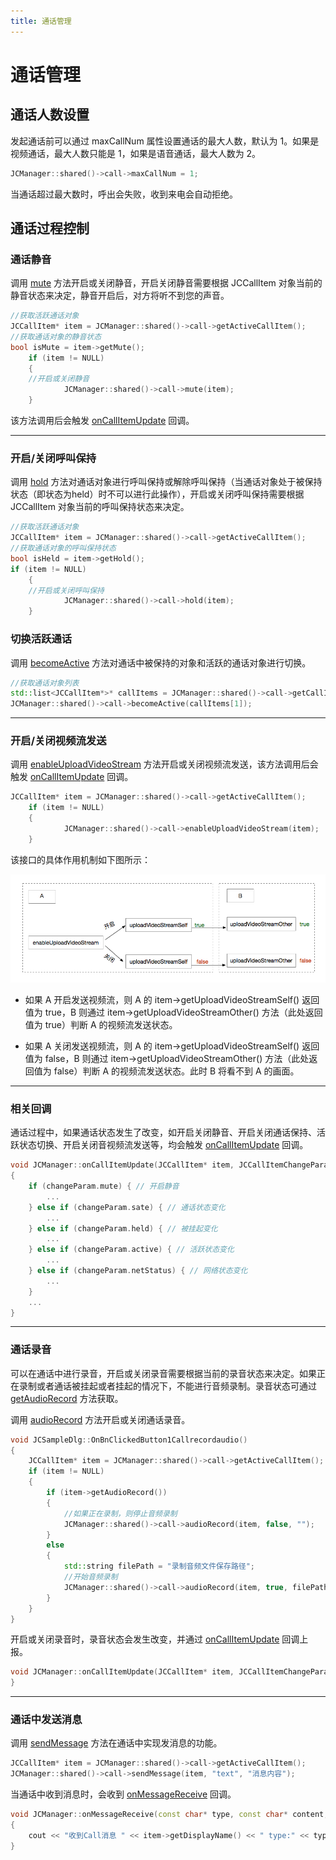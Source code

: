 ```yaml
---
title: 通话管理
---
```

# 通话管理



## 通话人数设置

发起通话前可以通过 maxCallNum 属性设置通话的最大人数，默认为 1。如果是视频通话，最大人数只能是 1，如果是语音通话，最大人数为
2。



```cpp
JCManager::shared()->call->maxCallNum = 1;
```



当通话超过最大数时，呼出会失败，收到来电会自动拒绝。





## 通话过程控制





### 通话静音

调用
[mute](https://developer.juphoon.com/portal/reference/V2.1/windows/C++/html/class_j_c_call.html#a62d7c7454fae84422579e3a6275af243)
方法开启或关闭静音，开启关闭静音需要根据 JCCallItem 对象当前的静音状态来决定，静音开启后，对方将听不到您的声音。



```cpp
//获取活跃通话对象
JCCallItem* item = JCManager::shared()->call->getActiveCallItem();
//获取通话对象的静音状态
bool isMute = item->getMute();
    if (item != NULL)
    {
    //开启或关闭静音
            JCManager::shared()->call->mute(item);
    }
```



该方法调用后会触发
[onCallItemUpdate](https://developer.juphoon.com/portal/reference/V2.1/windows/C++/html/class_j_c_call_callback.html#a1ba1c4f09c1f573d9fe2acb5057d6c18)
回调。



-----



### 开启/关闭呼叫保持

调用
[hold](https://developer.juphoon.com/portal/reference/V2.1/windows/C++/html/class_j_c_call.html#aae536642d3d5c785c2ce7d9275f8653a)
方法对通话对象进行呼叫保持或解除呼叫保持（当通话对象处于被保持状态（即状态为held）时不可以进行此操作），开启或关闭呼叫保持需要根据
JCCallItem 对象当前的呼叫保持状态来决定。



```cpp
//获取活跃通话对象
JCCallItem* item = JCManager::shared()->call->getActiveCallItem();
//获取通话对象的呼叫保持状态
bool isHeld = item->getHold();
if (item != NULL)
    {
    //开启或关闭呼叫保持
            JCManager::shared()->call->hold(item);
    }
```







### 切换活跃通话

调用
[becomeActive](https://developer.juphoon.com/portal/reference/V2.1/windows/C++/html/class_j_c_call.html#ae45d0744f3df39cc2c6dc3bb00bb7354)
方法对通话中被保持的对象和活跃的通话对象进行切换。



```cpp
//获取通话对象列表
std::list<JCCallItem*>* callItems = JCManager::shared()->call->getCallItems();
JCManager::shared()->call->becomeActive(callItems[1]);
```





-----



### 开启/关闭视频流发送

调用
[enableUploadVideoStream](https://developer.juphoon.com/portal/reference/V2.1/windows/C++/html/class_j_c_call.html#adcd6dd97b6737909ae0348a0e714d754)
方法开启或关闭视频流发送，该方法调用后会触发
[onCallItemUpdate](https://developer.juphoon.com/portal/reference/V2.1/windows/C++/html/class_j_c_call_callback.html#a1ba1c4f09c1f573d9fe2acb5057d6c18)
回调。



```cpp
JCCallItem* item = JCManager::shared()->call->getActiveCallItem();
    if (item != NULL)
    {
            JCManager::shared()->call->enableUploadVideoStream(item);
    }
```



该接口的具体作用机制如下图所示：

![../../../../\_images/enablevideostream.png](../../../../_images/enablevideostream.png)

  - 如果 A 开启发送视频流，则 A 的 item-\>getUploadVideoStreamSelf() 返回值为 true，B 则通过
    item-\>getUploadVideoStreamOther() 方法（此处返回值为 true）判断 A 的视频流发送状态。

  - 如果 A 关闭发送视频流，则 A 的 item-\>getUploadVideoStreamSelf() 返回值为 false，B
    则通过 item-\>getUploadVideoStreamOther() 方法（此处返回值为 false）判断 A
    的视频流发送状态。此时 B 将看不到 A 的画面。



-----



### 相关回调

通话过程中，如果通话状态发生了改变，如开启关闭静音、开启关闭通话保持、活跃状态切换、开启关闭音视频流发送等，均会触发
[onCallItemUpdate](https://developer.juphoon.com/portal/reference/V2.1/windows/C++/html/class_j_c_call_callback.html#a1ba1c4f09c1f573d9fe2acb5057d6c18)
回调。



```cpp
void JCManager::onCallItemUpdate(JCCallItem* item, JCCallItemChangeParam changeParam)
{
    if (changeParam.mute) { // 开启静音
        ...
    } else if (changeParam.sate) { // 通话状态变化
        ...
    } else if (changeParam.held) { // 被挂起变化
        ...
    } else if (changeParam.active) { // 活跃状态变化
        ...
    } else if (changeParam.netStatus) { // 网络状态变化
        ...
    }
    ...
}
```





-----



### 通话录音

可以在通话中进行录音，开启或关闭录音需要根据当前的录音状态来决定。如果正在录制或者通话被挂起或者挂起的情况下，不能进行音频录制。录音状态可通过
[getAudioRecord](https://developer.juphoon.com/portal/reference/V2.1/windows/C++/html/class_j_c_call_item.html#ad8b5118a3c06a156e917f59625bcc73d)
方法获取。

调用
[audioRecord](https://developer.juphoon.com/portal/reference/V2.1/windows/C++/html/class_j_c_call.html#a058fb76428f0a77f4bbbb8670eec2868)
方法开启或关闭通话录音。



```cpp
void JCSampleDlg::OnBnClickedButton1Callrecordaudio()
{
    JCCallItem* item = JCManager::shared()->call->getActiveCallItem();
    if (item != NULL)
    {
        if (item->getAudioRecord())
        {
            //如果正在录制，则停止音频录制
            JCManager::shared()->call->audioRecord(item, false, "");
        }
        else
        {
            std::string filePath = "录制音频文件保存路径";
            //开始音频录制
            JCManager::shared()->call->audioRecord(item, true, filePath);
        }
    }
}
```



开启或关闭录音时，录音状态会发生改变，并通过
[onCallItemUpdate](https://developer.juphoon.com/portal/reference/V2.1/windows/C++/html/class_j_c_call_callback.html#a1ba1c4f09c1f573d9fe2acb5057d6c18)
回调上报。



```cpp
void JCManager::onCallItemUpdate(JCCallItem* item, JCCallItemChangeParam changeParam) {
}
```





-----



### 通话中发送消息

调用
[sendMessage](https://developer.juphoon.com/portal/reference/V2.1/windows/C++/html/class_j_c_call.html#a94e37abb045b901e1703b7534f4cc379)
方法在通话中实现发消息的功能。



```cpp
JCCallItem* item = JCManager::shared()->call->getActiveCallItem();
JCManager::shared()->call->sendMessage(item, "text", "消息内容");
```



当通话中收到消息时，会收到
[onMessageReceive](https://developer.juphoon.com/portal/reference/V2.1/windows/C++/html/class_j_c_call_callback.html#afb8281abd54bc8c18b77aadfe234a882)
回调。



```cpp
void JCManager::onMessageReceive(const char* type, const char* content, JCCallItem* item)
{
    cout << "收到Call消息 " << item->getDisplayName() << " type:" << type << endl;
}
```


















